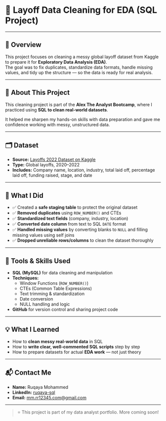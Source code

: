 # 🧼 Layoff Data Cleaning for EDA (SQL Project)

---

## 📌 Overview

This project focuses on cleaning a messy global layoff dataset from Kaggle to prepare it for **Exploratory Data Analysis (EDA)**.  
The goal was to fix duplicates, standardize data formats, handle missing values, and tidy up the structure — so the data is ready for real analysis.

---

## 📁 About This Project

This cleaning project is part of the **Alex The Analyst Bootcamp**, where I practiced using **SQL to clean real-world datasets**.

It helped me sharpen my hands-on skills with data preparation and gave me confidence working with messy, unstructured data.

---

## 🗂️ Dataset

- **Source:** [Layoffs 2022 Dataset on Kaggle](https://www.kaggle.com/datasets/swaptr/layoffs-2022)
- **Type:** Global layoffs, 2020–2022
- **Includes:** Company name, location, industry, total laid off, percentage laid off, funding raised, stage, and date

---

## 🔧 What I Did

- ✅ Created a **safe staging table** to protect the original dataset
- ✅ **Removed duplicates** using `ROW_NUMBER()` and CTEs
- ✅ **Standardized text fields** (company, industry, location)
- ✅ **Converted date column** from text to SQL `DATE` format
- ✅ **Handled missing values** by converting blanks to `NULL` and filling missing values using self joins
- ✅ **Dropped unreliable rows/columns** to clean the dataset thoroughly

---

## 🧠 Tools & Skills Used

- **SQL (MySQL)** for data cleaning and manipulation  
- **Techniques:**  
  - Window Functions (`ROW_NUMBER()`)  
  - CTEs (Common Table Expressions)  
  - Text trimming & standardization  
  - Date conversion  
  - NULL handling and logic  
- **GitHub** for version control and sharing project code

---

## 💡 What I Learned

- How to **clean messy real-world data** in SQL
- How to **write clear, well-commented SQL scripts** step by step
- How to prepare datasets for actual **EDA work** — not just theory

---

## 📬 Contact Me

- **Name:** Ruqaya Mohammed  
- **LinkedIn:** [ruqaya-sql](http://www.linkedin.com/in/ruqaya-sql)  
- **Email:** mm.rr12345.com@gmail.com

---

> ⭐ This project is part of my data analyst portfolio. More coming soon!
